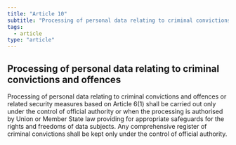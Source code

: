 ```yaml
---
title: "Article 10"
subtitle: "Processing of personal data relating to criminal convictions and offences"
tags:
  - article
type: "article"
---
```

## Processing of personal data relating to criminal convictions and offences

Processing of personal data relating to criminal convictions and offences or related security measures based on Article 6(1) shall be carried out only under the control of official authority or when the processing is authorised by Union or Member State law providing for appropriate safeguards for the rights and freedoms of data subjects. Any comprehensive register of criminal convictions shall be kept only under the control of official authority.
